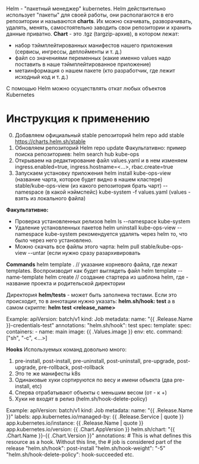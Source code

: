 Helm - "пакетный менеджер" kubernetes.
Helm действительно использует "пакеты" для своей работы, они располагаются в его репозитории и называются **charts**.
Их можно скачивать, разворачивать, удалять, менять, самостоятельно заводить свои репозитории и хранить данные приватно.
**Chart** - это .tgz (targzip-архив), в котором лежат:
* набор тэймплейтированных манифестов нашего приложения
(сервисы, ингрессы, деплойменты и т. д.)
* файл со значениями переменных
(какие именно values надо поставить в наше тэймплейтированное приложение)
* метаинформация о нашем пакете
(кто разработчик, где лежит исходный код и т. д.)

С помощью Helm можно осуществлять откат любых объектов Kubernetes

# Инструкция к применению
0. Добавляем официальный stable репозиторий
helm repo add stable https://charts.helm.sh/stable
1. Обновляем репозиторий
Helm repo update
Факультативно:
пример поиска репозиториев:
helm search hub kube-ops
2. Открываем на редактирование файл values.yaml и в нем изменяем
ingress.enabled=true,
ingress.hostname=<...>,
rbac.create=true
3. Запускаем установку приложения
helm install kube-ops-view (название чарта, которое будет видно в нашем кластере) stable/kube-ops-view (из какого репозитория брать чарт) --namespace (в какой нэймспейс) kube-system -f values.yaml (values - взять из локального файла)

**Факультативно:**
* Проверка установленных релизов
helm ls --namespace kube-system
* Удаление установленных пакетов
helm uninstall kube-ops-view --namespace kube-system
рекомендуется удалять через helm то, что было через него установлено.
* Можно скачать все файлы этого чарта:
helm pull stable/kube-ops-view --untar (если нужно сразу разархивировать

**Commands**
helm template . // указание корневого файла, где лежат templates. Воспроизводит как будет выглядеть файл
helm template --name-template <abc>
helm create <name> // создание стартера из шаблона helm, где <name> - название проекта и родительской директории

Директория **helm/tests** - может быть заполнена тестами.
Если это происходит, то в аннотации нужно указать: **helm.sh/hook: test**
а в самом скрипте: **helm test <release_name>**

Example:
apiVersion: batch/v1
kind: Job
metadata:
  name: "{{ .Release.Name }}-credentials-test"
  annotations:
    "helm.sh/hook": test
  spec:
    template:
      spec:
        containers:
        - name: main
          image: {{ .Values.image }}
          env:
            etc.
        command: ["sh", "-c", <...>]

**Hooks**
Используемых команд довольно много:
1. pre-install, post-install, pre-uninstall, post-uninstall, pre-upgrade, post-upgrade, pre-rollback, post-rollback
2. Это те же манифесты k8s
3. Одинаковые хуки сортируются по весу и имени объекта (два pre-install, etc)
4. Сперва отрабатывают объекты с меньшим весом (от - к +)
5. Хуки не входят в релиз (helm.sh/hook-delete-policy)

Example:
apiVersion: batch/v1
kind: Job
metadata:
  name: "{{ .Release.Name }}"
  labels:
    app.kubernetes.io/managed-by: {{ .Release.Service | quote }}
    app.kubernetes.io/instance: {{ .Release.Name | quote }}
    app.kubernetes.io/version: {{ .Chart.AppVersion }}
    helm.sh/chart: "{{ .Chart.Name }}-{{ .Chart.Version }}"
  annotations:
    # This is what defines this resource as a hook. Without this line, the
    # job is considered part of the release
    "helm.sh/hook": post-install
    "helm.sh/hook-weight": "-5"
    "helm.sh/hook-delete-policy": hook-succeeded
etc.



